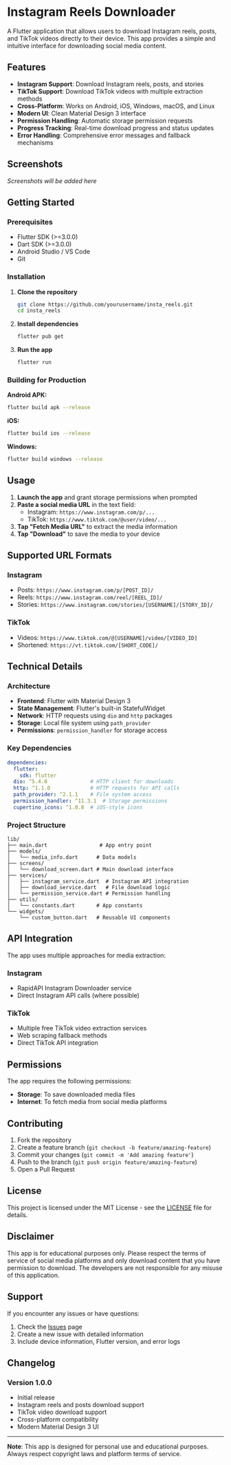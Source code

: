 # Instagram Reels Downloader

A Flutter application that allows users to download Instagram reels, posts, and TikTok videos directly to their device. This app provides a simple and intuitive interface for downloading social media content.

## Features

- **Instagram Support**: Download Instagram reels, posts, and stories
- **TikTok Support**: Download TikTok videos with multiple extraction methods
- **Cross-Platform**: Works on Android, iOS, Windows, macOS, and Linux
- **Modern UI**: Clean Material Design 3 interface
- **Permission Handling**: Automatic storage permission requests
- **Progress Tracking**: Real-time download progress and status updates
- **Error Handling**: Comprehensive error messages and fallback mechanisms

## Screenshots

*Screenshots will be added here*

## Getting Started

### Prerequisites

- Flutter SDK (>=3.0.0)
- Dart SDK (>=3.0.0)
- Android Studio / VS Code
- Git

### Installation

1. **Clone the repository**
   ```bash
   git clone https://github.com/yourusername/insta_reels.git
   cd insta_reels
   ```

2. **Install dependencies**
   ```bash
   flutter pub get
   ```

3. **Run the app**
   ```bash
   flutter run
   ```

### Building for Production

**Android APK:**
```bash
flutter build apk --release
```

**iOS:**
```bash
flutter build ios --release
```

**Windows:**
```bash
flutter build windows --release
```

## Usage

1. **Launch the app** and grant storage permissions when prompted
2. **Paste a social media URL** in the text field:
   - Instagram: `https://www.instagram.com/p/...`
   - TikTok: `https://www.tiktok.com/@user/video/...`
3. **Tap "Fetch Media URL"** to extract the media information
4. **Tap "Download"** to save the media to your device

## Supported URL Formats

### Instagram
- Posts: `https://www.instagram.com/p/[POST_ID]/`
- Reels: `https://www.instagram.com/reel/[REEL_ID]/`
- Stories: `https://www.instagram.com/stories/[USERNAME]/[STORY_ID]/`

### TikTok
- Videos: `https://www.tiktok.com/@[USERNAME]/video/[VIDEO_ID]`
- Shortened: `https://vt.tiktok.com/[SHORT_CODE]/`

## Technical Details

### Architecture
- **Frontend**: Flutter with Material Design 3
- **State Management**: Flutter's built-in StatefulWidget
- **Network**: HTTP requests using `dio` and `http` packages
- **Storage**: Local file system using `path_provider`
- **Permissions**: `permission_handler` for storage access

### Key Dependencies

```yaml
dependencies:
  flutter:
    sdk: flutter
  dio: ^5.4.0              # HTTP client for downloads
  http: ^1.1.0             # HTTP requests for API calls
  path_provider: ^2.1.1    # File system access
  permission_handler: ^11.3.1  # Storage permissions
  cupertino_icons: ^1.0.8  # iOS-style icons
```

### Project Structure

```
lib/
├── main.dart                 # App entry point
├── models/
│   └── media_info.dart      # Data models
├── screens/
│   └── download_screen.dart # Main download interface
├── services/
│   ├── instagram_service.dart  # Instagram API integration
│   ├── download_service.dart   # File download logic
│   └── permission_service.dart # Permission handling
├── utils/
│   └── constants.dart       # App constants
└── widgets/
    └── custom_button.dart   # Reusable UI components
```

## API Integration

The app uses multiple approaches for media extraction:

### Instagram
- RapidAPI Instagram Downloader service
- Direct Instagram API calls (where possible)

### TikTok
- Multiple free TikTok video extraction services
- Web scraping fallback methods
- Direct TikTok API integration

## Permissions

The app requires the following permissions:

- **Storage**: To save downloaded media files
- **Internet**: To fetch media from social media platforms

## Contributing

1. Fork the repository
2. Create a feature branch (`git checkout -b feature/amazing-feature`)
3. Commit your changes (`git commit -m 'Add amazing feature'`)
4. Push to the branch (`git push origin feature/amazing-feature`)
5. Open a Pull Request

## License

This project is licensed under the MIT License - see the [LICENSE](LICENSE) file for details.

## Disclaimer

This app is for educational purposes only. Please respect the terms of service of social media platforms and only download content that you have permission to download. The developers are not responsible for any misuse of this application.

## Support

If you encounter any issues or have questions:

1. Check the [Issues](https://github.com/yourusername/insta_reels/issues) page
2. Create a new issue with detailed information
3. Include device information, Flutter version, and error logs

## Changelog

### Version 1.0.0
- Initial release
- Instagram reels and posts download support
- TikTok video download support
- Cross-platform compatibility
- Modern Material Design 3 UI

---

**Note**: This app is designed for personal use and educational purposes. Always respect copyright laws and platform terms of service.